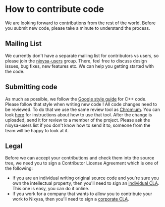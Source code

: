 # How to contribute code #

We are looking forward to contributions from the rest of the world. Before you submit new code, please take a minute to understand the process.

## Mailing List ##

We currently don't have a separate mailing list for contributors vs users, so please join the [nixysa-users](http://groups.google.com/group/nixysa-users) group. There, feel free to discuss design issues, bug fixes, new features etc. We can help you getting started with the code.

## Submitting code ##

As much as possible, we follow the [Google style guide](http://google-styleguide.googlecode.com/svn/trunk/cppguide.xml) for C++ code. Please follow that style when writing new code !
All code changes need to be reviewed. To do that we use the same review tool as [Chromium](http://dev.chromium.org/). You can look [here](http://dev.chromium.org/developers/contributing-code) for instructions about how to use that tool.
After the change is uploaded, send it for review to a member of the project. Please ask the nixysa-users list if you don't know how to send it to, someone from the team will be happy to look at it.

## Legal ##

Before we can accept your contributions and check them into the source tree, we need you to sign a Contributor License Agreement which is one of the following:
  * If you are an individual writing original source code and you're sure you own the intellectual property, then you'll need to sign an [individual CLA](http://code.google.com/legal/individual-cla-v1.0.html). This one is easy, you can do it online.
  * If you work for a company that wants to allow you to contribute your work to Nixysa, then you'll need to sign a [corporate CLA](http://code.google.com/legal/corporate-cla-v1.0.html).